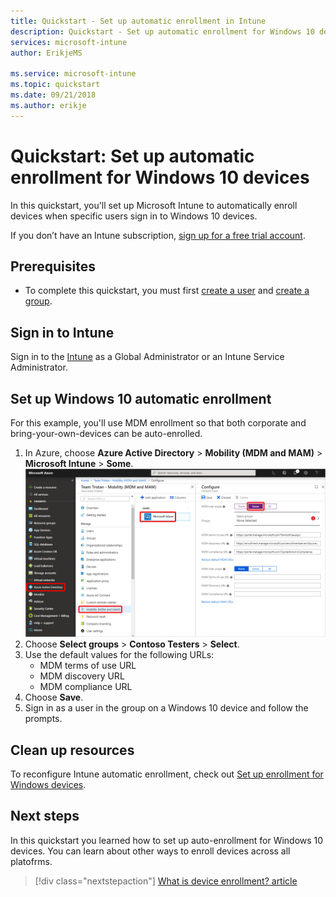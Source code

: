 ```yaml
---
title: Quickstart - Set up automatic enrollment in Intune
description: Quickstart - Set up automatic enrollment for Windows 10 devices in Intune.
services: microsoft-intune
author: ErikjeMS

ms.service: microsoft-intune
ms.topic: quickstart
ms.date: 09/21/2018
ms.author: erikje
---
```


# Quickstart: Set up automatic enrollment for Windows 10 devices

In this quickstart, you'll set up Microsoft Intune to automatically enroll devices when specific users sign in to Windows 10 devices.

If you don’t have an Intune subscription, [sign up for a free trial account](free-trial-sign-up.md).

## Prerequisites

- To complete this quickstart, you must first [create a user](quickstart-create-user.md) and [create a group](quickstart-create-group.md).

## Sign in to Intune

Sign in to the [Intune](https://aka.ms/intuneportal) as a Global Administrator or an Intune Service Administrator.

## Set up Windows 10 automatic enrollment

For this example, you'll use MDM enrollment so that both corporate and bring-your-own-devices can be auto-enrolled.

1. In Azure, choose **Azure Active Directory** > **Mobility (MDM and MAM)** > **Microsoft Intune** > **Some**.
![Browser](media/quickstart-setup-auto-enrollment/setup-automatic-enrollment-win10.png)
2. Choose **Select groups** > **Contoso Testers** > **Select**.
3. Use the default values for the following URLs:
    - MDM terms of use URL
    - MDM discovery URL
    - MDM compliance URL
4. Choose **Save**.
5. Sign in as a user in the group on a Windows 10 device and follow the prompts.

## Clean up resources

To reconfigure Intune automatic enrollment, check out [Set up enrollment for Windows devices](windows-enroll.md).

## Next steps

In this quickstart you learned how to set up auto-enrollment for Windows 10 devices. You can learn about other ways to enroll devices across all platofrms.

> [!div class="nextstepaction"]
> [What is device enrollment? article](device-enrollment.md)